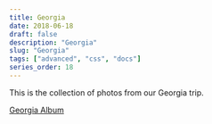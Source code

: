 ```yaml
---
title: Georgia
date: 2018-06-18
draft: false
description: "Georgia"
slug: "Georgia"
tags: ["advanced", "css", "docs"]
series_order: 18
---
```


This is the collection of photos from our Georgia trip.

[Georgia Album](https://photos.app.goo.gl/cpRQD3Jwg7tsSJhV6)
